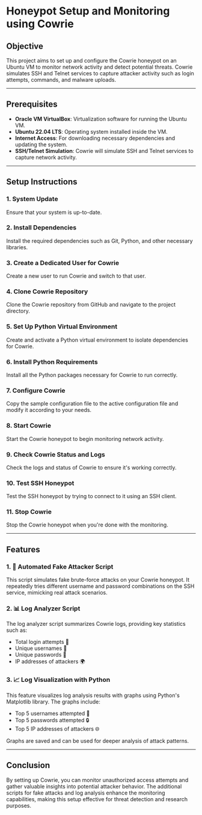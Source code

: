 # Honeypot Setup and Monitoring using Cowrie

## **Objective**

This project aims to set up and configure the Cowrie honeypot on an Ubuntu VM to monitor network activity and detect potential threats. Cowrie simulates SSH and Telnet services to capture attacker activity such as login attempts, commands, and malware uploads.

---

## **Prerequisites**

- **Oracle VM VirtualBox**: Virtualization software for running the Ubuntu VM.
- **Ubuntu 22.04 LTS**: Operating system installed inside the VM.
- **Internet Access**: For downloading necessary dependencies and updating the system.
- **SSH/Telnet Simulation**: Cowrie will simulate SSH and Telnet services to capture network activity.

---

## **Setup Instructions**

### 1. **System Update**

Ensure that your system is up-to-date.

### 2. **Install Dependencies**

Install the required dependencies such as Git, Python, and other necessary libraries.

### 3. **Create a Dedicated User for Cowrie**

Create a new user to run Cowrie and switch to that user.

### 4. **Clone Cowrie Repository**

Clone the Cowrie repository from GitHub and navigate to the project directory.

### 5. **Set Up Python Virtual Environment**

Create and activate a Python virtual environment to isolate dependencies for Cowrie.

### 6. **Install Python Requirements**

Install all the Python packages necessary for Cowrie to run correctly.

### 7. **Configure Cowrie**

Copy the sample configuration file to the active configuration file and modify it according to your needs.

### 8. **Start Cowrie**

Start the Cowrie honeypot to begin monitoring network activity.

### 9. **Check Cowrie Status and Logs**

Check the logs and status of Cowrie to ensure it's working correctly.

### 10. **Test SSH Honeypot**

Test the SSH honeypot by trying to connect to it using an SSH client.

### 11. **Stop Cowrie**

Stop the Cowrie honeypot when you're done with the monitoring.

---

## **Features**

### 1. **🚨 Automated Fake Attacker Script**

This script simulates fake brute-force attacks on your Cowrie honeypot. It repeatedly tries different username and password combinations on the SSH service, mimicking real attack scenarios.

### 2. **📊 Log Analyzer Script**

The log analyzer script summarizes Cowrie logs, providing key statistics such as:

- Total login attempts 🔢
- Unique usernames 👤
- Unique passwords 🔑
- IP addresses of attackers 🌍

### 3. **📈 Log Visualization with Python**

This feature visualizes log analysis results with graphs using Python's Matplotlib library. The graphs include:

- Top 5 usernames attempted 👥
- Top 5 passwords attempted 🔒
- Top 5 IP addresses of attackers 🌐

Graphs are saved and can be used for deeper analysis of attack patterns.

---

## **Conclusion**

By setting up Cowrie, you can monitor unauthorized access attempts and gather valuable insights into potential attacker behavior. The additional scripts for fake attacks and log analysis enhance the monitoring capabilities, making this setup effective for threat detection and research purposes.

